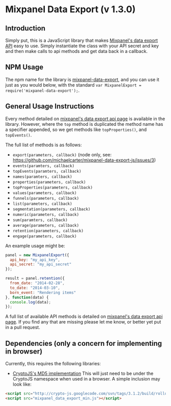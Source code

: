 Mixpanel Data Export (v 1.3.0)
==============================

Introduction
------------

Simply put, this is a JavaScript library that makes [Mixpanel's data export API](https://mixpanel.com/docs/api-documentation/data-export-api#libs-js) easy to use. Simply instantiate the class with your API secret and key and then make calls to api methods and get data back in a callback.

NPM Usage
---------

The npm name for the library is [mixpanel-data-export](https://npmjs.org/package/mixpanel-data-export), and you can use it just as you would below, with the standard `var MixpanelExport = require('mixpanel-data-export');`.

General Usage Instructions
--------------------------

Every method detailed on [mixpanel's data export api page](https://mixpanel.com/docs/api-documentation/data-export-api#libs-js) is available in the library. However, where the `top` method is duplicated the method name has a specifier appended, so we get methods like `topProperties()`, and `topEvents()`.

The full list of methods is as follows:

 - `export(parameters, callback)` (node only, see: https://github.com/michaelcarter/mixpanel-data-export-js/issues/3)
 - `events(paramters, callback)`
 - `topEvents(paramters, callback)`
 - `names(paramters, callback)`
 - `properties(parameters, callback)`
 - `topProperties(parameters, callback)`
 - `values(parameters, callback)`
 - `funnels(parameters, callback)`
 - `list(parameters, callback)`
 - `segmentation(parameters, callback)`
 - `numeric(parameters, callback)`
 - `sum(paramters, callback)`
 - `average(parameters, callback)`
 - `retention(parameters, callback)`
 - `engage(parameters, callback)`

An example usage might be:

```javascript
panel = new MixpanelExport({
  api_key: "my_api_key",
  api_secret: "my_api_secret"
});

result = panel.retention({
  from_date: "2014-02-28",
  to_date: "2014-03-10",
  born_event: "Rendering items"
}, function(data) {
  console.log(data);
});
```

A full list of available API methods is detailed on [mixpanel's data export api page](https://mixpanel.com/docs/api-documentation/data-export-api#libs-js). If you find any that are missing please let me know, or better yet put in a pull request.

Dependencies (only a concern for implementing in browser)
---------------------------------------------------------

Currently, this requires the following libraries:

 - [CryptoJS's MD5 implementation](https://code.google.com/p/crypto-js/) This will just need to be under the CryptoJS namespace when used in a browser. A simple inclusion may look like:

 ```html
<script src="http://crypto-js.googlecode.com/svn/tags/3.1.2/build/rollups/md5.js"></script>
<script src="mixpanel_data_export_min.js"></script>
 ```

